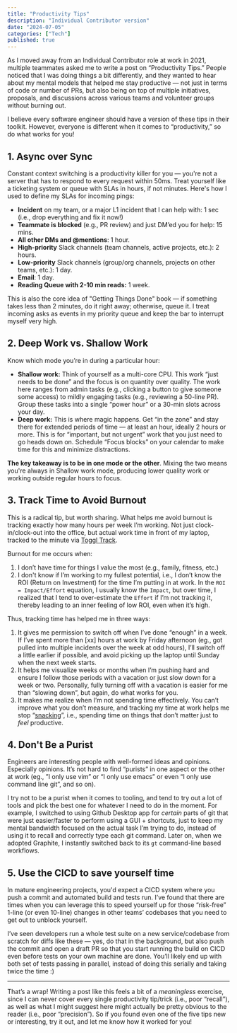 ```yaml
---
title: "Productivity Tips"
description: "Individual Contributor version"
date: "2024-07-05"
categories: ["Tech"]
published: true
---
```


As I moved away from an Individual Contributor role at work in 2021, multiple teammates asked me to write a post on “Productivity Tips.” People noticed that I was doing things a bit differently, and they wanted to hear about my mental models that helped me stay productive — not just in terms of code or number of PRs, but also being on top of multiple initiatives, proposals, and discussions across various teams and volunteer groups without burning out.

I believe every software engineer should have a version of these tips in their toolkit. However, everyone is different when it comes to “productivity,” so do what works for you!

## 1. Async over Sync

Constant context switching is a productivity killer for you — you're not a server that has to respond to every request within 50ms. Treat yourself like a ticketing system or queue with SLAs in hours, if not minutes. Here's how I used to define my SLAs for incoming pings:

- **Incident** on my team, or a major L1 incident that I can help with: 1 sec (i.e., drop everything and fix it now!)
- **Teammate is blocked** (e.g., PR review) and just DM’ed you for help: 15 mins.
- **All other DMs and @mentions**: 1 hour.
- **High-priority** Slack channels (team channels, active projects, etc.): 2 hours.
- **Low-priority** Slack channels (group/org channels, projects on other teams, etc.): 1 day.
- **Email**: 1 day.
- **Reading Queue with 2-10 min reads:** 1 week.

This is also the core idea of "Getting Things Done" book — if something takes less than 2 minutes, do it right away; otherwise, queue it. I treat incoming asks as events in my priority queue and keep the bar to interrupt myself very high.

## 2. Deep Work vs. Shallow Work

Know which mode you’re in during a particular hour:

- **Shallow work:** Think of yourself as a multi-core CPU. This work “just needs to be done” and the focus is on quantity over quality. The work here ranges from admin tasks (e.g., clicking a button to give someone some access) to mildly engaging tasks (e.g., reviewing a 50-line PR). Group these tasks into a single “power hour” or a 30-min slots across your day.
- **Deep work:** This is where magic happens. Get “in the zone” and stay there for extended periods of time — at least an hour, ideally 2 hours or more. This is for “important, but not urgent” work that you just need to go heads down on. Schedule “Focus blocks” on your calendar to make time for this and minimize distractions.

**The key takeaway is to be in one mode or the other**. Mixing the two means you're always in Shallow work mode, producing lower quality work or working outside regular hours to focus.

## 3. Track Time to Avoid Burnout

This is a radical tip, but worth sharing. What helps me avoid burnout is tracking exactly how many hours per week I’m working. Not just clock-in/clock-out into the office, but actual work time in front of my laptop, tracked to the minute via [Toggl Track](https://toggl.com/track/toggl-desktop/).

Burnout for me occurs when:

1. I don’t have time for things I value the most (e.g., family, fitness, etc.)
2. I don't know if I’m working to my fullest potential, i.e., I don’t know the ROI (Return on Investment) for the time I’m putting in at work. In the `ROI = Impact/Effort` equation, I usually know the `Impact`, but over time, I realized that I tend to over-estimate the `Effort` if I’m not tracking it, thereby leading to an inner feeling of low ROI, even when it’s high.

Thus, tracking time has helped me in three ways:

1. It gives me permission to switch off when I’ve done “enough” in a week. If I’ve spent more than [xx] hours at work by Friday afternoon (eg., got pulled into multiple incidents over the week at odd hours), I’ll switch off a little earlier if possible, and avoid picking up the laptop until Sunday when the next week starts.
2. It helps me visualize weeks or months when I’m pushing hard and ensure I follow those periods with a vacation or just slow down for a week or two. Personally, fully turning off with a vacation is easier for me than “slowing down”, but again, do what works for you.
3. It makes me realize when I’m not spending time effectively. You can’t improve what you don’t measure, and tracking my time at work helps me stop “[snacking](https://lethain.com/work-on-what-matters/)”, i.e., spending time on things that don’t matter just to _feel_ productive.

## 4. Don't Be a Purist

Engineers are interesting people with well-formed ideas and opinions. Especially opinions. It’s not hard to find “purists” in one aspect or the other at work (eg., ”I only use vim” or “I only use emacs” or even “I only use command line git”, and so on).

I try not to be a purist when it comes to tooling, and tend to try out a lot of tools and pick the best one for whatever I need to do in the moment. For example, I switched to using Github Desktop app for _certain_ parts of git that were just easier/faster to perform using a GUI + shortcuts, just to keep my mental bandwidth focused on the actual task I’m trying to do, instead of using it to recall and correctly type each git command. Later on, when we adopted Graphite, I instantly switched back to its `gt` command-line based workflows.

## 5. Use the CICD to save yourself time

In mature engineering projects, you'd expect a CICD system where you push a commit and automated build and tests run. I’ve found that there are times when you can leverage this to speed yourself up for those “risk-free” 1-line (or even 10-line) changes in other teams’ codebases that you need to get out to unblock yourself.

I’ve seen developers run a whole test suite on a new service/codebase from scratch for diffs like these — yes, do that in the background, but also push the commit and open a draft PR so that you start running the build on CICD even before tests on your own machine are done. You’ll likely end up with both set of tests passing in parallel, instead of doing this serially and taking twice the time :)

---

That’s a wrap! Writing a post like this feels a bit of a _meaningless_ exercise, since I can never cover every single productivity tip/trick (i.e., poor “recall”), as well as what I might suggest here might actually be pretty obvious to the reader (i.e., poor “precision”). So if you found even one of the five tips new or interesting, try it out, and let me know how it worked for you!
